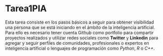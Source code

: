 # Tarea1PIA
Esta tarea consiste en los pasos básicos a seguir para obtener visibilidad una persona que se está iniciando en el ámbito de la inteligencia artificial. Para ello es necesario tener cuenta Github como portfolio para compartir proyectos realizados y utilizar redes sociales como **Twitter** y **Linkedin** para agregar y seguir perfiles de comunidades, profesionales o expertos en inteligencia artificial o lenguajes de programación como _Python_, _R_ o _C++_.
